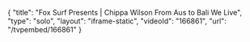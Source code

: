 {
    "title": "Fox Surf Presents | Chippa Wilson From Aus to Bali We Live",
    "type": "solo",
    "layout": "iframe-static",
    "videoId": "166861",
    "url": "\/tvpembed\/166861"
}